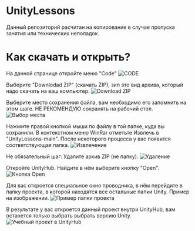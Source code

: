# UnityLessons
Данный репозиторий расчитан на копирование в случае пропуска занятия или технических неполадок.
# Как скачать и открыть?
На данной странице откройте меню  "Code"
![CODE](https://sun9-86.userapi.com/impg/0qJ0zeDBmSw3YFVrhuvpj1Av_9cRJ4cn1kK_Iw/X1pmMZG4HP4.jpg?size=1170x383&quality=96&sign=4b45acf3789804bc4987f5a49c320a09&type=album)


Выберите "Downlodad ZIP" (скачать ZIP), зип это вид архива, который надо скачать на ваш компьютер.
![Download ZIP](https://sun9-26.userapi.com/impg/LsklOQ6vqI2riej1__WY3-rGyuLQl1j_0hDNbA/Tiu0OzK7d9c.jpg?size=535x399&quality=96&sign=06324acaec67c656b68e8ce82ea0b617&type=album)

Выберите место сохранения файла, вам необходимо его запомнить на этом шаге. НЕ РЕКОМЕНДУЮ сохранять на рабочий стол.
![Выбор места](https://sun9-28.userapi.com/impg/V_BNNtrAseDWIKldsnYTUHw0LCa4JQ7QbFNA8A/fe7DARa40jA.jpg?size=1280x636&quality=96&sign=92323ec8d2788eeff9edbac44315db64&type=album)

Нажмите правой кнопкой мыши по файлу в той папке, куда вы сохранили. В контекстном меню WinRar отметьте Извлечь в "UnityLessons-main\". После некоторого процесса у вас появится соответствующая папка. 
![Извлечение](https://sun9-69.userapi.com/impg/Q9AB3xqE-3AZqFrfsP_sNK3wA8Dklu5pvBep2A/pQkkWQvXcWU.jpg?size=848x521&quality=96&sign=7b59885b42a3b1598c6c19a579bd0baa&type=album)

Не обязательный шаг: Удалите архив ZIP (не папку).
![Удаление](https://sun9-47.userapi.com/impg/p3gvQCi8VBDbs8h_HgI4U0072OdHAKVdS7UBOA/IaQWsekyFIE.jpg?size=979x794&quality=96&sign=2f230579e19763bc46da13b76f8a10d2&type=album)

Откройте UnityHub. Найдите в нём выберите кнопку "Open".
![Кнопка Open](https://sun9-20.userapi.com/impg/zxp1ZfDTKc3tNVHPrfQE8KDDCTez3zMW7QGITQ/3zm0OTNuJL0.jpg?size=1280x760&quality=96&sign=5738b5378d79fc537b230e04bb864927&type=album)

Для вас откроется специальное окно проводника, в нём перейдите в папку проекта, в которой находятся все остальные папки Unity. Пример на изображении.
![Пример папки проекта](https://sun9-14.userapi.com/impg/8hlSHGTx_eqq7WtJ6wcrT4b72FaoxhpdXjVe4Q/LvgLY4m-aco.jpg?size=1280x586&quality=96&sign=bfce7f44ff5efb93f80a6f4149d118af&type=album)

В результате у вас откроется данный проект внутри UnityHub, вам останется только выбрать выбрать версию Unity.
![Учебный проект в UnityHub](https://sun9-60.userapi.com/impg/4JJ-yr2Fb56HZnYKCpuxxpUETP7Myk__sZuuzg/P_J1WS8ryGk.jpg?size=1280x760&quality=96&sign=14bc45112e1d63f314699e04c2de4e24&type=album)
